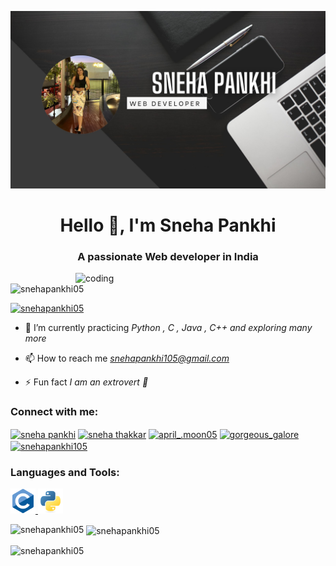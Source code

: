 ![logo](https://github.com/snehapankhi05/snehapankhi05/blob/main/githubbanner.jpg)
<h1 align="center">Hello 👋, I'm Sneha Pankhi</h1>
<h3 align="center">A passionate Web developer in India</h3>

<img align="right" alt="coding" width="400" src="https://camo.githubusercontent.com/8e033c50da3bd665628a2dcb2ffe97e0c57c7e93e03c3251d7d40a1ac55f5ec4/68747470733a2f2f6d656469612e74656e6f722e636f6d2f696d616765732f37646234656161336534373237326338653538656530313866633339306237642f74656e6f722e676966">

<p align="left"> <img src="https://komarev.com/ghpvc/?username=snehapankhi05&label=Profile%20views&color=0e75b6&style=flat" alt="snehapankhi05" /> </p>

<p align="left"> <a href="https://github.com/ryo-ma/github-profile-trophy"><img src="https://github-profile-trophy.vercel.app/?username=snehapankhi05" alt="snehapankhi05" /></a> </p>

- 🌱 I’m currently practicing *Python , C , Java , C++  and exploring many more*

- 📫 How to reach me *snehapankhi105@gmail.com*

- ⚡ Fun fact *I am an extrovert 🥲*

<h3 align="left">Connect with me:</h3>
<p align="left">
<a href="https://linkedin.com/in/sneha pankhi" target="blank"><img align="center" src="https://raw.githubusercontent.com/rahuldkjain/github-profile-readme-generator/master/src/images/icons/Social/linked-in-alt.svg" alt="sneha pankhi" height="30" width="40" /></a>
<a href="https://fb.com/sneha thakkar" target="blank"><img align="center" src="https://raw.githubusercontent.com/rahuldkjain/github-profile-readme-generator/master/src/images/icons/Social/facebook.svg" alt="sneha thakkar" height="30" width="40" /></a>
<a href="https://instagram.com/april_.moon05" target="blank"><img align="center" src="https://raw.githubusercontent.com/rahuldkjain/github-profile-readme-generator/master/src/images/icons/Social/instagram.svg" alt="april_.moon05" height="30" width="40" /></a>
<a href="https://www.youtube.com/c/gorgeous_galore" target="blank"><img align="center" src="https://raw.githubusercontent.com/rahuldkjain/github-profile-readme-generator/master/src/images/icons/Social/youtube.svg" alt="gorgeous_galore" height="30" width="40" /></a>
<a href="https://www.hackerrank.com/snehapankhi105" target="blank"><img align="center" src="https://raw.githubusercontent.com/rahuldkjain/github-profile-readme-generator/master/src/images/icons/Social/hackerrank.svg" alt="snehapankhi105" height="30" width="40" /></a>
</p>

<h3 align="left">Languages and Tools:</h3>
<p align="left"> <a href="https://www.cprogramming.com/" target="_blank" rel="noreferrer"> <img src="https://raw.githubusercontent.com/devicons/devicon/master/icons/c/c-original.svg" alt="c" width="40" height="40"/> </a> <a href="https://www.python.org" target="_blank" rel="noreferrer"> <img src="https://raw.githubusercontent.com/devicons/devicon/master/icons/python/python-original.svg" alt="python" width="40" height="40"/> </a> </p>

<p><img align="left" src="https://github-readme-stats.vercel.app/api/top-langs?username=snehapankhi05&show_icons=true&locale=en&layout=compact" alt="snehapankhi05" /></p>

<p>&nbsp;<img align="center" src="https://github-readme-stats.vercel.app/api?username=snehapankhi05&show_icons=true&locale=en" alt="snehapankhi05" /></p>

<p><img align="center" src="https://github-readme-streak-stats.herokuapp.com/?user=snehapankhi05&" alt="snehapankhi05" /></p>
